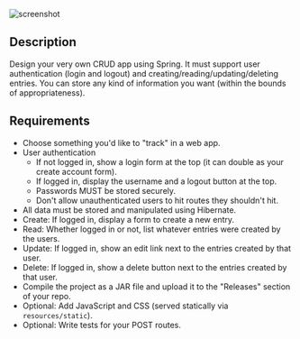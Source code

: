 ![screenshot](https://raw.githubusercontent.com/oakes/java-assignments/master/6.4-crud-spring/screenshot.jpg)

## Description

Design your very own CRUD app using Spring. It must support user authentication (login and logout) and creating/reading/updating/deleting entries. You can store any kind of information you want (within the bounds of appropriateness).

## Requirements

* Choose something you'd like to "track" in a web app.
* User authentication
  * If not logged in, show a login form at the top (it can double as your create account form).
  * If logged in, display the username and a logout button at the top.
  * Passwords MUST be stored securely.
  * Don't allow unauthenticated users to hit routes they shouldn't hit.
* All data must be stored and manipulated using Hibernate.
* Create: If logged in, display a form to create a new entry.
* Read: Whether logged in or not, list whatever entries were created by the users.
* Update: If logged in, show an edit link next to the entries created by that user.
* Delete: If logged in, show a delete button next to the entries created by that user.
* Compile the project as a JAR file and upload it to the "Releases" section of your repo.
* Optional: Add JavaScript and CSS (served statically via `resources/static`).
* Optional: Write tests for your POST routes.